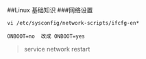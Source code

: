##Linux 基础知识
###网络设置
~~~
vi /etc/sysconfig/network-scripts/ifcfg-en*

ONBOOT=no  改成 ONBOOT=yes
~~~
> service network restart